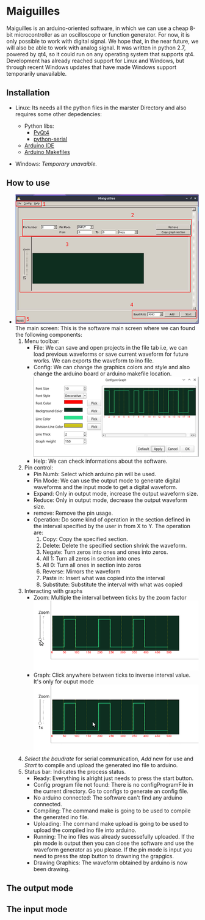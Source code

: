 # Maiguilles
Maiguilles is an arduino-oriented software, in which we can use a cheap 8-bit microcontroller as an oscilloscope or function generator. For now, it is only possible to work with digital signal. We hope that, in the near future, we will also be able to work with analog signal. It was written in python 2.7, powered by qt4, so it could run on any operating system that supports qt4. Development has already reached support for Linux and Windows, but through recent Windows updates that have made Windows support temporarily unavailable.

## Installation
* Linux: Its needs all the python files in the marster Directory and also requires some other depedencies:
  * Python libs:
    * [PyQt4](https://pypi.org/project/PyQt4/)
    * [python-serial](https://pyserial.readthedocs.io/en/latest/shortintro.html)
  * [Arduino IDE](https://www.arduino.cc/en//software)
  * [Arduino Makefiles](https://github.com/sudar/Arduino-Makefile)
 
* Windows: *Temporary unavaible.*

## How to use
* ![Main Screen](https://raw.githubusercontent.com/esh64/Maiguilles/master/TutorialPictures/PartsGuide.png) The main screen: This is the software main screen where we can found the following components:
  1. Menu toolbar: 
     * File: We can save and open projects in the file tab i.e, we can load previous waveforms or save current waveform for future works. We can exports the waveform to ino file.
     * Config: We can change the graphics colors and style and also change the arduino board or arduino makefile location. ![config graphs](https://raw.githubusercontent.com/esh64/Maiguilles/master/TutorialPictures/Screenshot_20200413_095544.png)
     * Help: We can check informations about the software.
  2. Pin control:
     * Pin Numb: Select which arduino pin will be used.
     * Pin Mode: We can use the output mode to generate digital waveforms and the input mode to get a digital waveform.
     * Expand: Only in output mode, increase the output waveform size.
     * Reduce: Only in output mode, decrease the output waveform size.
     * remove: Remove the pin usage.
     * Operation: Do some kind of operation in the section defined in the interval specified by the user in from X to Y. The operation are:
       1. Copy: Copy the specified section.
       2. Delete: Delete the specified section shrink the waveform.
       3. Negate: Turn zeros into ones and ones into zeros.
       4. All 1: Turn all zeros in section into ones
       5. All 0: Turn all ones in section into zeros
       6. Reverse: Mirrors the waveform
       7. Paste in: Insert what was copied into the interval
       8. Substitute: Substitute the interval with what was copied
  3. Interacting with graphs
     * Zoom: Multiple the interval between ticks by the zoom factor ![zoom](https://raw.githubusercontent.com/esh64/Maiguilles/master/TutorialPictures/Peek%202020-04-13%2009-21.gif)
     * Graph: Click anywhere between ticks to inverse interval value. It's only for ouput mode ![click](https://raw.githubusercontent.com/esh64/Maiguilles/master/TutorialPictures/Peek%202020-04-13%2009-22.gif)
  4. *Select the baudrate* for serial communication, *Add* new for use and *Start* to compile and upload the generated ino file to arduino.
  5. Status bar: Indicates the process status.
     * Ready: Everything is alright just needs to press the start button.
     * Config program file not found: There is no configProgramFile in the current directory. Go to configs to generate an config file.
     * No arduino connected: The software can't find any arduino connected.
     * Compiling: The command make is going to be used to compile the generated ino file.
     * Uploading: The command make upload is going to be used to upload the compiled ino file into arduino.
     * Running: The ino files was already sucessefully uploaded. If the pin mode is output then you can close the software and use the waveform generator as you please. If the pin mode is input you need to press the stop button to drawning the grapgics.
     * Drawing Graphics: The waveform obtained by arduino is now been drawing.
    
## The output mode

## The input mode
